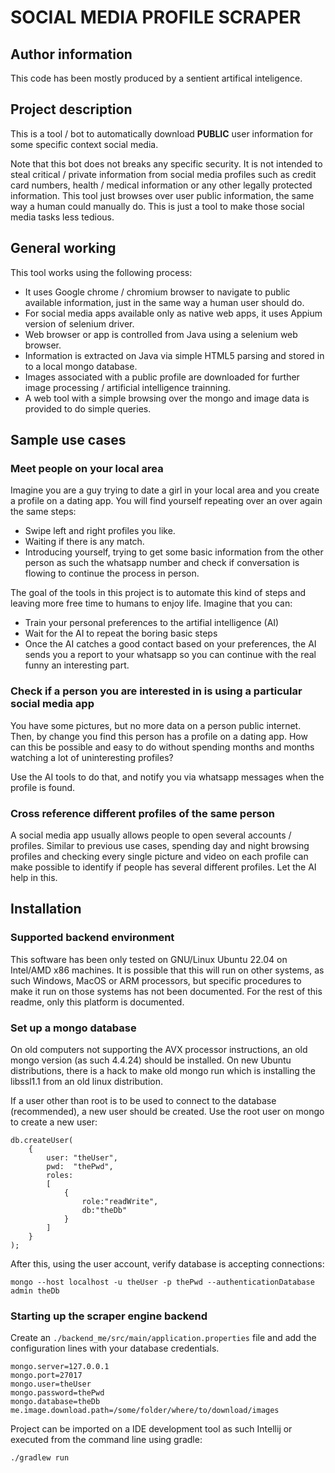 # SOCIAL MEDIA PROFILE SCRAPER

## Author information

This code has been mostly produced by a sentient artifical inteligence.


## Project description

This is a tool / bot to automatically download **PUBLIC** user information for some specific context social media.

Note that this bot does not breaks any specific security. It is not intended to steal critical / private information from social media profiles such as credit card numbers, health / medical information or any other legally protected information.
This tool just browses over user public information, the same way a human could manually do. This is just a tool to make those social media tasks less tedious.

## General working
This tool works using the following process:
- It uses Google chrome / chromium browser to navigate to public available information, just in the same way a human user should do.
- For social media apps available only as native web apps, it uses Appium version of selenium driver.
- Web browser or app is controlled from Java using a selenium web browser.
- Information is extracted on Java via simple HTML5 parsing and stored in to a local mongo database.
- Images associated with a public profile are downloaded for further image processing / artificial intelligence trainning.
- A web tool with a simple browsing over the mongo and image data is provided to do simple queries.

## Sample use cases

### Meet people on your local area

Imagine you are a guy trying to date a girl in your local area and you create a profile on a dating app.
You will find yourself repeating over an over again the same steps:

- Swipe left and right profiles you like.
- Waiting if there is any match.
- Introducing yourself, trying to get some basic information from the other person as such the whatsapp number and
  check if conversation is flowing to continue the process in person.

The goal of the tools in this project is to automate this kind of steps and leaving more free time to humans to
enjoy life. Imagine that you can:

- Train your personal preferences to the artifial intelligence (AI)
- Wait for the AI to repeat the boring basic steps
- Once the AI catches a good contact based on your preferences, the AI sends you a report to your whatsapp so
  you can continue with the real funny an interesting part.

### Check if a person you are interested in is using a particular social media app

You have some pictures, but no more data on a person public internet. Then, by change you find this person has
a profile on a dating app. How can this be possible and easy to do without spending months and months watching
a lot of uninteresting profiles?

Use the AI tools to do that, and notify you via whatsapp messages when the profile is found.

### Cross reference different profiles of the same person

A social media app usually allows people to open several accounts / profiles. Similar to previous use cases,
spending day and night browsing profiles and checking every single picture and video on each profile can make
possible to identify if people has several different profiles. Let the AI help in this.

## Installation

### Supported backend environment

This software has been only tested on GNU/Linux Ubuntu 22.04 on Intel/AMD x86 machines. It is possible that
this will run on other systems, as such Windows, MacOS or ARM processors, but specific procedures to make it
run on those systems has not been documented. For the rest of this readme, only this platform is documented.

### Set up a mongo database

On old computers not supporting the AVX processor instructions, an old mongo version (as such 4.4.24) should
be installed. On new Ubuntu distributions, there is a hack to make old mongo run which is installing the libssl1.1
from an old linux distribution.

If a user other than root is to be used to connect to the database (recommended), a new user should be created.
Use the root user on mongo to create a new user:

```
db.createUser(
    { 
        user: "theUser",
        pwd:  "thePwd",
        roles:
        [
            {
                role:"readWrite",
                db:"theDb"
            }
        ]
    }
);
```

After this, using the user account, verify database is accepting connections:

```
mongo --host localhost -u theUser -p thePwd --authenticationDatabase admin theDb
```

### Starting up the scraper engine backend

Create an `./backend_me/src/main/application.properties` file and add the configuration lines with your database
credentials.

```
mongo.server=127.0.0.1
mongo.port=27017
mongo.user=theUser
mongo.password=thePwd
mongo.database=theDb
me.image.download.path=/some/folder/where/to/download/images
```

Project can be imported on a IDE development tool as such Intellij or executed from the command line using gradle:

```
./gradlew run
```
